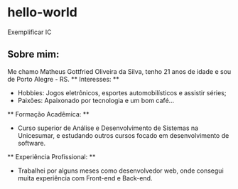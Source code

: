 # hello-world
Exemplificar IC

## Sobre mim:
Me chamo Matheus Gottfried Oliveira da Silva, tenho 21 anos de idade e sou de Porto Alegre - RS.
** Interesses: **
- Hobbies: Jogos eletrônicos, esportes automobilísticos e assistir séries;
- Paixões: Apaixonado por tecnologia e um bom café...

** Formação Acadêmica: **
- Curso superior de Análise e Desenvolvimento de Sistemas na Unicesumar, e estudando outros cursos focado em desenvolvimento de software.

** Experiência Profissional: **
- Trabalhei por alguns meses como desenvolvedor web, onde consegui muita experiência com Front-end e Back-end.



